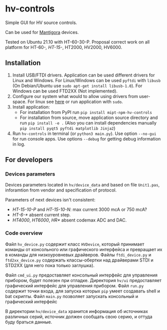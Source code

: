 # hv-controls
Simple GUI for HV source controls.

Can be used for [Mantigora](http://mantigora.ru/highvolt_HV.htm) devices.

Tested on Ubuntu 21.10 with HT-60-30-P. Proposal correct work on all platform for HT-60-*, HT-15-*, HT2000, HV2000, HV6000.

## Installation

1. Install USB/FTDI drivers. Application can be used different drivers for Linux and Windows. For Linux/Windows can be used `pyftdi` with `libusb` (On Debian/Ubuntu use `sudo apt-get install libusb-1.0`). For Windows can be used FTD2XX (Not implemented).
2. Configure our system what would to allow using drivers from user-space. For linux see [here](https://eblot.github.io/pyftdi/installation.html#debian-ubuntu-linux) or run application with `sudo`.
3. Install application:
   * For installation from PyPI run `pip install mipt-npm-hv-controls`
   * For installation from source, move application source directory and run `pip install -e .` (Also you can install dependencies manually `pip install pyqt5 pyftdi matplotlib Jinja2`)
4. Run `hv-controls` in terminal (or `python3 main.py`). Use option `--no-gui` for run console apps. Use options `--debug` for getting debug information in log. 

## For developers

### Devices parameters

Devices parameters located in `hv/device_data` and based on file `Unit1.pas`, inforamtion from vendor and specification of protocol. 

Parameters of next devices isn't consistent:

* *HT-15-10-P* and *HT-15-10-N*: max current 3000 mcA or 750 mcA?
* _HT-6-*_ absent current step.
* *HT4000*, *HT6000*, _HR*_ absent codemax ADC and DAC.

### Code overview
Файл `hv_device.py` содержит класс `HVDevice`, который принимает команды от консольного или графического интерфейса и превращает их в команды для низкоуровневых драйверов. Файлы `ftdi_device.py` и `ftd2xx_device.py` содержать классы-обертки над драйверами STDI и STD2XX (для него пока только заглушка).

Файл `cmd_ui.py` предоставляет консольный интерфейс для управления прибором, будет полезен при отладке.
Директория `hv/ui` предоставляет графический интерфейс для управления прибором.
Файл `run.py` содержит точки входа, для запуска которых `pip` умеет создавать shell и bat скрипты.
Файл `main.py` позволяет запускать консольный и графический интерфейс

В директории `hv/device_data` хранится информация об источниках различных серий, источник должен сообщать свою серию, и оттуда буду браться данные.

